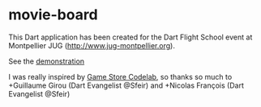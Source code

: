 movie-board
===========

This Dart application has been created for the Dart Flight School event at Montpellier JUG (http://www.jug-montpellier.org).  

See the [demonstration](http://eric-taix.github.io/movie-board/)


I was really inspired by [Game Store Codelab](https://github.com/dartlangfr/game-store-codelab), so thanks so much to +Guillaume Girou (Dart Evangelist @Sfeir) and +Nicolas François (Dart Evangelist @Sfeir)

